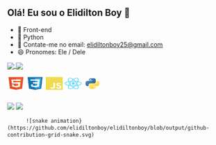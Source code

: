 ## Olá! Eu sou o Elidilton Boy 👋


- 🔭 Front-end
- 🌱 Python
- 💬 Contate-me no email: elidiltonboy25@gmail.com
- 😄 Pronomes: Ele / Dele



<div>
  <a href="https://github.com/elidiltonboy/github-readme-stats">
    <img height="180em" align="center" src= "https://github-readme-stats.vercel.app/api?username=elidiltonboy&show_icons=true&theme=transparent" />
  </a>
  <a href="https://github.com/anuraghazra/convoychat">
    <img height="180em" align="center" src="https://github-readme-stats.vercel.app/api/top-langs?username=elidiltonboy&layout=compact&langs_count=8&theme=transparent&card_width=320" />
  </a>
</div>

<div style="display: inline_block"><br>
  <img align="center" alt="Eli-HTML" height="30" width="40" src="https://raw.githubusercontent.com/devicons/devicon/master/icons/html5/html5-original.svg">
  <img align="center" alt="ELi-CSS" height="30" width="40" src="https://raw.githubusercontent.com/devicons/devicon/master/icons/css3/css3-original.svg">
  <img align="center" alt="Eli-Js" height="30" width="40" src="https://raw.githubusercontent.com/devicons/devicon/master/icons/javascript/javascript-plain.svg">
  <img align="center" alt="Eli-React" height="30" width="40" src="https://raw.githubusercontent.com/devicons/devicon/master/icons/react/react-original.svg">
  <img align="center" alt="Eli-Python" height="30" width="40" src="https://raw.githubusercontent.com/devicons/devicon/master/icons/python/python-original.svg">
</div>
  
  ##
 
<div> 
  <a href="https://www.linkedin.com/in/eliboy" target="_blank"><img src="https://img.shields.io/badge/-LinkedIn-%230077B5?style=for-the-badge&logo=linkedin&logoColor=white" target="_blank"></a> 
  <a href = "mailto:elidiltonboy25@gmail.com"><img src="https://img.shields.io/badge/-Gmail-%23333?style=for-the-badge&logo=gmail&logoColor=white" target="_blank"></a>

</div>

<div>
 
          ![snake animation}(https://github.com/elidiltonboy/elidiltonboy/blob/output/github-contribution-grid-snake.svg)
</div>

      
